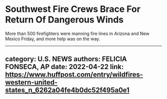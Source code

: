 # Southwest Fire Crews Brace For Return Of Dangerous Winds

More than 500 firefighters were manning fire lines in Arizona and New Mexico Friday, and more help was on the way.

---
category: U.S. NEWS
authors: FELICIA FONSECA, AP
date: 2022-04-22
link: https://www.huffpost.com/entry/wildfires-western-united-states_n_6262a04fe4b0dc52f495a0e1
---
